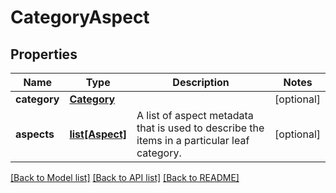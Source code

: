 # CategoryAspect

## Properties
Name | Type | Description | Notes
------------ | ------------- | ------------- | -------------
**category** | [**Category**](Category.md) |  | [optional] 
**aspects** | [**list[Aspect]**](Aspect.md) | A list of aspect metadata that is used to describe the items in a particular leaf category. | [optional] 

[[Back to Model list]](../README.md#documentation-for-models) [[Back to API list]](../README.md#documentation-for-api-endpoints) [[Back to README]](../README.md)


